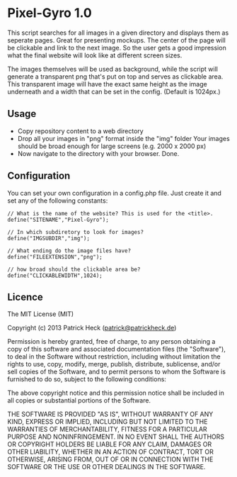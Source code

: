 # Pixel-Gyro 1.0

This script searches for all images in a given directory and displays them as seperate pages.
Great for presenting mockups. The center of the page will be clickable and link to the next image.
So the user gets a good impression what the final website will look like at different screen sizes.

The images themselves will be used as background, while the script will generate a transparent
png that's put on top and serves as clickable area. This transparent image will have the 
exact same height as the image underneath and a width that can be set in the config. 
(Default is 1024px.) 

## Usage
* Copy repository content to a web directory
* Drop all your images in "png" format inside the "img" folder
  Your images should be broad enough for large screens (e.g. 2000 x 2000 px)
* Now navigate to the directory with your browser. Done.

## Configuration

You can set your own configuration in a config.php file. Just create it and set any of the
following constants:

    // What is the name of the website? This is used for the <title>.
    define("SITENAME","Pixel-Gyro");
    
    // In which subdiretory to look for images?
    define("IMGSUBDIR","img");
    
    // What ending do the image files have?
    define("FILEEXTENSION","png");
    
    // how broad should the clickable area be?
    define("CLICKABLEWIDTH",1024);

## Licence

The MIT License (MIT)

Copyright (c) 2013 Patrick Heck (patrick@patrickheck.de)

Permission is hereby granted, free of charge, to any person obtaining a copy
of this software and associated documentation files (the "Software"), to deal
in the Software without restriction, including without limitation the rights
to use, copy, modify, merge, publish, distribute, sublicense, and/or sell
copies of the Software, and to permit persons to whom the Software is
furnished to do so, subject to the following conditions:

The above copyright notice and this permission notice shall be included in
all copies or substantial portions of the Software.

THE SOFTWARE IS PROVIDED "AS IS", WITHOUT WARRANTY OF ANY KIND, EXPRESS OR
IMPLIED, INCLUDING BUT NOT LIMITED TO THE WARRANTIES OF MERCHANTABILITY,
FITNESS FOR A PARTICULAR PURPOSE AND NONINFRINGEMENT. IN NO EVENT SHALL THE
AUTHORS OR COPYRIGHT HOLDERS BE LIABLE FOR ANY CLAIM, DAMAGES OR OTHER
LIABILITY, WHETHER IN AN ACTION OF CONTRACT, TORT OR OTHERWISE, ARISING FROM,
OUT OF OR IN CONNECTION WITH THE SOFTWARE OR THE USE OR OTHER DEALINGS IN
THE SOFTWARE.
